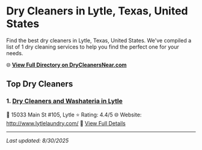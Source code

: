 # Dry Cleaners in Lytle, Texas, United States

Find the best dry cleaners in Lytle, Texas, United States. We've compiled a list of 1 dry cleaning services to help you find the perfect one for your needs.

🌐 **[View Full Directory on DryCleanersNear.com](https://drycleanersnear.com/city/US/Texas/Lytle)**

## Top Dry Cleaners

### 1. [Dry Cleaners and Washateria in Lytle](https://drycleanersnear.com/dryCleaner/689bf1b2010bf80bea4b02d3/dry-cleaners-and-washateria-in-lytle)
📍 15033 Main St #105, Lytle
⭐ Rating: 4.4/5
🌐 Website: http://www.lytlelaundry.com/
🔗 [View Full Details](https://drycleanersnear.com/dryCleaner/689bf1b2010bf80bea4b02d3/dry-cleaners-and-washateria-in-lytle)


---

*Last updated: 8/30/2025*
